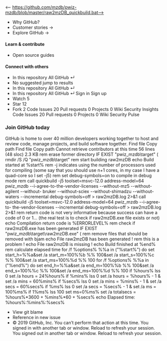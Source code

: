 <-- https://github.com/mzdb/pwiz-mzdb/blob/master/raw2mzDB_quickbuild.bat-->

* Why GitHub? 
* Customer stories →
* Explore GitHub →
#### Learn & contribute
* Open source guides
#### Connect with others
* In this repository  All GitHub  ↵
* No suggested jump to results
* In this repository  All GitHub  ↵
* In this repository  All GitHub  ↵
Sign in  Sign up
* Watch  5 
* Star  12 
* Fork  2 
Code Issues 20 Pull requests 0 Projects 0 Wiki  Security  Insights
Code Issues 20 Pull requests 0 Projects 0 Wiki Security Pulse
### Join GitHub today
GitHub is home to over 40 million developers working together to host and review code, manage projects, and build software together.
Find file  Copy path
Find file  Copy path
Cannot retrieve contributors at this time
56 lines (48 sloc)  2.3 KB
rem erase former directory
IF EXIST "pwiz_mzdb\target" (
rmdir /S /Q "pwiz_mzdb\target"
rem start building raw2mzDB
echo Build started at %start%
rem -j<n> indicates using the number of processors used for compiling (some say that you should use n+1 cores, in my case I have a quad-core so I set -j5)
rem set debug-symbols=on to compile in debug mode
rem call quickbuild -j5 toolset=msvc-12.0 address-model=64 pwiz_mzdb --i-agree-to-the-vendor-licenses --without-mz5 --without-agilent --without- bruker --without-sciex --without-shimadzu --without-waters --incremental debug-symbols=off > raw2mzDB.log 2>&1
call quickbuild -j5 toolset=msvc-12.0 address-model=64 pwiz_mzdb --i-agree-to- the-vendor-licenses --incremental debug-symbols=off > raw2mzDB.log 2>&1
rem return code is not very informative because success can have a code of 0 or 1... (the real test is to check if raw2mzDB.exe file exists or not)
echo Compilation return code is %ERRORLEVEL%
rem check if raw2mzDB.exe has been generated
IF EXIST "pwiz_mzdb\target\raw2mzDB.exe" (
rem remove files that should be removed with bjam
echo File raw2mzDB has been generated !
rem this is a problem !
echo File raw2mzDB is missing !
echo Build finished at %end%
rem calculate elapsed time
for /f %options% %%a in ("%start%") do set start_h=%%a&set /a start_m=100%%b %% 100&set /a start_s=100%%c %% 100&set /a start_ms=100%%d %% 100
for /f %options% %%a in ("%end%") do set end_h=%%a&set /a end_m=100%%b %% 100&set /a end_s=100%%c %% 100&set /a end_ms=100%%d %% 100
if %hours% lss 0 set /a hours = 24%hours%
if %mins% lss 0 set /a hours = %hours% - 1 & set /a mins = 60%mins%
if %secs% lss 0 set /a mins = %mins% - 1 & set /a secs = 60%secs%
if %ms% lss 0 set /a secs = %secs% - 1 & set /a ms = 100%ms%
if 1%ms% lss 100 set ms=0%ms%
set /a totalsecs = %hours%*3600 + %mins%*60 + %secs%
echo Elapsed time: %hours%:%mins%:%secs%
* View git blame
* Reference in new issue
* © 2019 GitHub, Inc.
You can’t perform that action at this time.
You signed in with another tab or window. Reload to refresh your session. You signed out in another tab or window. Reload to refresh your session.